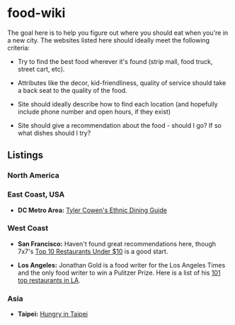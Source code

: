food-wiki
=========

The goal here is to help you figure out where you should eat when you're in a new city.
The websites listed here should ideally meet the following criteria:

- Try to find the best food wherever it's found (strip mall, food truck, street cart, etc).

- Attributes like the decor, kid-friendliness, quality of service should take a back seat to the quality of the food.

- Site should ideally describe how to find each location (and hopefully include phone number and open hours, if they exist)

- Site should give a recommendation about the food - should I go? If so what dishes should I try?

## Listings

### North America

### East Coast, USA

- **DC Metro Area:** [Tyler Cowen's Ethnic Dining Guide][tcedg]

 [tcedg]: https://tylercowensethnicdiningguide.com/

### West Coast

- **San Francisco:** Haven't found great recommendations here, though 7x7's
  [Top 10 Restaurants Under $10][10-under-10] is a good start.

 [10-under-10]: http://www.7x7.com/search/apachesolr_search/under%20%2410

- **Los Angeles:** Jonathan Gold is a food writer for the Los Angeles Times and
the only food writer to win a Pulitzer Prize. Here is a list of his [101 top
restaurants in LA][101-top].

 [101-top]: http://www.latimes.com/features/food/dailydish/la-jonathan-gold-101-top-los-angeles-restaurants-pictures,0,2045113.photogallery

### Asia

- **Taipei:** [Hungry in Taipei][taipei]

 [taipei]: http://hungryintaipei.blogspot.tw/

